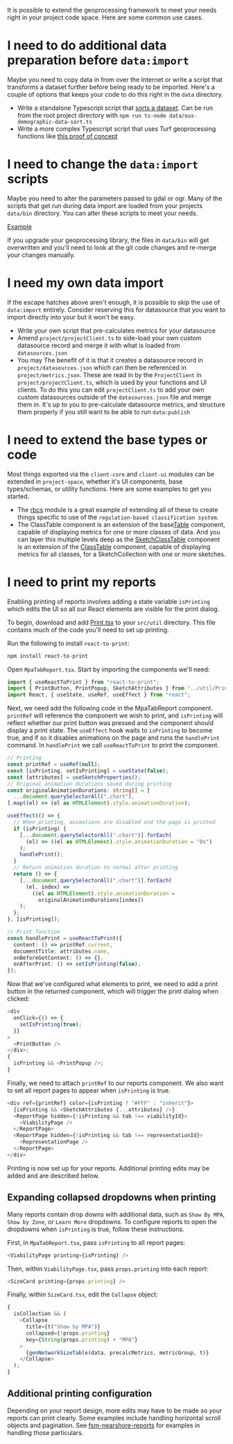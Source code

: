 It is possible to extend the geoprocessing framework to meet your needs right in your project code space. Here are some common use cases.

# I need to do additional data preparation before `data:import`

Maybe you need to copy data in from over the Internet or write a script that transforms a dataset further before being ready to be imported. Here's a couple of options that keeps your code to do this right in the `data` directory.

- Write a standalone Typescript script that [sorts a dataset](https://github.com/mcclintock-lab/maldives-reports/blob/main/data/ous-demographic-data-sort.ts). Can be run from the root project directory with `npm run ts-node data/ous-demographic-data-sort.ts`
- Write a more complex Typescript script that uses Turf geoprocessing functions like [this proof of concept](https://github.com/mcclintock-lab/maldives-reports/blob/main/data/ous-demographic.ts)

# I need to change the `data:import` scripts

Maybe you need to alter the parameters passed to gdal or ogr. Many of the scripts that get run during data import are loaded from your projects `data/bin` directory. You can alter these scripts to meet your needs.

[Example](https://github.com/seasketch/fsm-reports/tree/main/data/bin)

If you upgrade your geoprocessing library, the files in `data/bin` will get overwritten and you'll need to look at the git code changes and re-merge your changes manually.

# I need my own data import

If the escape hatches above aren't enough, it is possible to skip the use of `data:import` entirely. Consider reserving this for datasource that you want to import directly into your but it won't be easy.

- Write your own script that pre-calculates metrics for your datasource
- Amend `project/projectClient.ts` to side-load your own custom datasource record and merge it with what is loaded from `datasources.json`
- You may The benefit of it is that it creates a datasource record in `project/datasources.json` which can then be referenced in `project/metrics.json`. These are read in by the `ProjectClient` in `project/projectClient.ts`, which is used by your functions and UI clients. To do this you can edit `projectClient.ts` to add your own custom datasources outside of the `datasources.json` file and merge them in. It's up to you to pre-calculate datasource metrics, and structure them properly if you still want to be able to run `data:publish`

# I need to extend the base types or code

Most things exported via the `client-core` and `client-ui` modules can be extended in `project-space`, whether it's UI components, base types/schemas, or utility functions. Here are some examples to get you started.

- The [rbcs](https://github.com/seasketch/geoprocessing/tree/dev/packages/geoprocessing/src/rbcs) module is a great example of extending all of these to create things specific to use of the `regulation-based classification system`.
- The ClassTable component is an extension of the base[Table](https://github.com/seasketch/geoprocessing/blob/dev/packages/geoprocessing/src/components/table/Table.tsx) component, capable of displaying metrics for one or more classes of data. And you can layer this multiple levels deep as the [SketchClassTable](https://github.com/seasketch/geoprocessing/blob/dev/packages/geoprocessing/src/components/table/SketchClassTable.tsx) component is an extension of the [ClassTable](https://github.com/seasketch/geoprocessing/blob/dev/packages/geoprocessing/src/components/table/ClassTable.tsx) component, capable of displaying metrics for all classes, for a SketchCollection with one or more sketches.

# I need to print my reports

Enabling printing of reports involves adding a state variable `isPrinting` which edits the UI so all our React elements are visible for the print dialog.

To begin, download and add [Print.tsx](https://github.com/seasketch/fsm-nearshore-reports/blob/main/src/util/Print.tsx) to your `src/util` directory. This file contains much of the code you'll need to set up printing.

Run the following to install `react-to-print`:

```bash
npm install react-to-print
```

Open `MpaTabReport.tsx`. Start by importing the components we'll need:

```typescript
import { useReactToPrint } from "react-to-print";
import { PrintButton, PrintPopup, SketchAttributes } from "../util/Print";
import React, { useState, useRef, useEffect } from "react";
```

Next, we need add the following code in the MpaTabReport component. `printRef` will reference the component we wish to print, and `isPrinting` will reflect whether our print button was pressed and the component should display a print state. The `useEffect` hook waits to `isPrinting` to become true, and if so it disables animations on the page and runs the `handlePrint` command. In `handlePrint` we call `useReactToPrint` to print the component.

```typescript
// Printing
const printRef = useRef(null);
const [isPrinting, setIsPrinting] = useState(false);
const [attributes] = useSketchProperties();
// Original animation durations saved during printing
const originalAnimationDurations: string[] = [
  ...document.querySelectorAll(".chart"),
].map((el) => (el as HTMLElement).style.animationDuration);

useEffect(() => {
  // When printing, animations are disabled and the page is printed
  if (isPrinting) {
    [...document.querySelectorAll(".chart")].forEach(
      (el) => ((el as HTMLElement).style.animationDuration = "0s")
    );
    handlePrint();
  }
  // Return animation duration to normal after printing
  return () => {
    [...document.querySelectorAll(".chart")].forEach(
      (el, index) =>
        ((el as HTMLElement).style.animationDuration =
          originalAnimationDurations[index])
    );
  };
}, [isPrinting]);

// Print function
const handlePrint = useReactToPrint({
  content: () => printRef.current,
  documentTitle: attributes.name,
  onBeforeGetContent: () => {},
  onAfterPrint: () => setIsPrinting(false),
});
```

Now that we've configured what elements to print, we need to add a print button in the returned component, which will trigger the print dialog when clicked:

```typescript
<div
  onClick={() => {
    setIsPrinting(true);
  }}
>
  <PrintButton />
</div>;
{
  isPrinting && <PrintPopup />;
}
```

Finally, we need to attach `printRef` to our reports component. We also want to set all report pages to appear when `isPrinting` is true.

```typescript
<div ref={printRef} color={isPrinting ? "#FFF" : "inherit"}>
  {isPrinting && <SketchAttributes {...attributes} />}
  <ReportPage hidden={!isPrinting && tab !== viabilityId}>
    <ViabilityPage />
  </ReportPage>
  <ReportPage hidden={!isPrinting && tab !== representationId}>
    <RepresentationPage />
  </ReportPage>
</div>
```

Printing is now set up for your reports. Additional printing edits may be added and are described below.

## Expanding collapsed dropdowns when printing

Many reports contain drop downs with additional data, such as `Show By MPA`, `Show by Zone`, or `Learn More` dropdowns. To configure reports to open the dropdowns when `isPrinting` is true, follow these instructions.

First, in `MpaTabReport.tsx`, pass `isPrinting` to all report pages:

```typescript
<ViabilityPage printing={isPrinting} />
```

Then, within `ViabilityPage.tsx`, pass `props.printing` into each report:

```typescript
<SizeCard printing={props.printing} />
```

Finally, within `SizeCard.tsx`, edit the `Collapse` object:

```typescript
{
  isCollection && (
    <Collapse
      title={t("Show by MPA")}
      collapsed={!props.printing}
      key={String(props.printing) + "MPA"}
    >
      {genNetworkSizeTable(data, precalcMetrics, metricGroup, t)}
    </Collapse>
  );
}
```

## Additional printing configuration

Depending on your report design, more edits may have to be made so your reports can print clearly. Some examples include handling horizontal scroll objects and pagination. See [fsm-nearshore-reports](https://github.com/seasketch/fsm-nearshore-reports/tree/main) for examples in handling those particulars.
